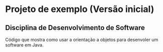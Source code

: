 # Projeto de exemplo (Versão inicial) 


## Disciplina de Desenvolvimento de Software

Código que mostra como usar a orientação a objetos para desenvoler um software em Java.
